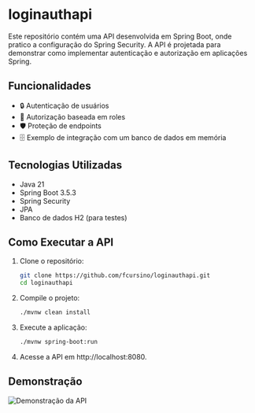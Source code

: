 # loginauthapi

Este repositório contém uma API desenvolvida em Spring Boot, onde pratico a configuração do Spring Security. A API é projetada para demonstrar como implementar autenticação e autorização em aplicações Spring.

## Funcionalidades

- 🔒 Autenticação de usuários
- 🔑 Autorização baseada em roles
- 🛡️ Proteção de endpoints
- 🗄️ Exemplo de integração com um banco de dados em memória

## Tecnologias Utilizadas

- Java 21
- Spring Boot 3.5.3
- Spring Security
- JPA
- Banco de dados H2 (para testes)

## Como Executar a API

1. Clone o repositório:
   ```bash
   git clone https://github.com/fcursino/loginauthapi.git
   cd loginauthapi
2. Compile o projeto:
   ```bash
   ./mvnw clean install
3. Execute a aplicação:
   ```bash
   ./mvnw spring-boot:run
4. Acesse a API em http://localhost:8080.

## Demonstração

![Demonstração da API](https://github.com/fcursino/loginauthapi/raw/main/springsecurityemacao.gif)


